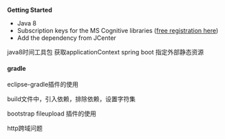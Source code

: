 **Getting Started**

*   Java 8
*   Subscription keys for the MS Cognitive libraries ([free registration here](https://www.microsoft.com/cognitive-services/))
*   Add the dependency from JCenter

java8时间工具包
获取applicationContext
spring boot 指定外部静态资源

#### gradle
eclipse-gradle插件的使用

build文件中，引入依赖，排除依赖，设置字符集

bootstrap fileupload 插件的使用

http跨域问题